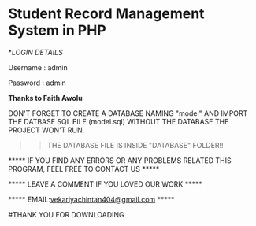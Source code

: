# Student Record Management System in PHP

**LOGIN DETAILS*

Username : admin

Password : admin

**Thanks to Faith Awolu**

DON'T FORGET TO CREATE A DATABASE NAMING "model" AND IMPORT THE DATBASE SQL FILE (model.sql)
WITHOUT THE DATABASE THE PROJECT WON'T RUN.

>> THE DATABASE FILE IS INSIDE "DATABASE" FOLDER!!

***** IF YOU FIND ANY ERRORS OR ANY PROBLEMS RELATED THIS PROGRAM, FEEL FREE TO CONTACT US *****  


***** LEAVE A COMMENT IF YOU LOVED OUR WORK *****

***** EMAIL:vekariyachintan404@gmail.com *****

#THANK YOU FOR DOWNLOADING
